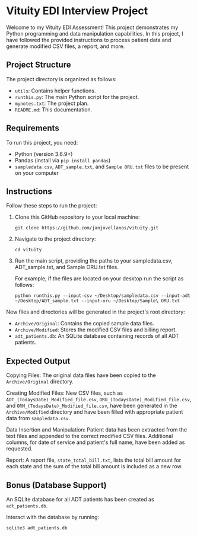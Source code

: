 # Vituity EDI Interview Project

Welcome to my Vituity EDI Assessment! This project demonstrates my Python programming and data manipulation capabilities. In this project, I have followed the provided instructions to process patient data and generate modified CSV files, a report, and more.

## Project Structure

The project directory is organized as follows:

-   `utils`: Contains helper functions.
-   `runthis.py`: The main Python script for the project.
-   `mynotes.txt`: The project plan.
-   `README.md`: This documentation.

## Requirements

To run this project, you need:

-   Python (version 3.6.9+)
-   Pandas (install via `pip install pandas`)
-   `sampledata.csv`, `ADT_sample.txt`, and `Sample ORU.txt` files to be present on your computer

## Instructions

Follow these steps to run the project:

1. Clone this GitHub repository to your local machine:

    ```
    git clone https://github.com/janjovellanos/vituity.git
    ```

2. Navigate to the project directory:

    ```
    cd vituity
    ```

3. Run the main script, providing the paths to your sampledata.csv, ADT_sample.txt, and Sample ORU.txt files.

    For example, if the files are located on your desktop run the script as follows:

    ```
    python runthis.py --input-csv ~/Desktop/sampledata.csv --input-adt ~/Desktop/ADT_sample.txt --input-oru ~/Desktop/Sample\ ORU.txt
    ```

New files and directories will be generated in the project's root directory:

-   `Archive/Original`: Contains the copied sample data files.
-   `Archive/Modified`: Stores the modified CSV files and billing report.
-   `adt_patients.db`: An SQLite database containing records of all ADT patients.

## Expected Output

Copying Files: The original data files have been copied to the `Archive/Original` directory.

Creating Modified Files: New CSV files, such as `ADT_(TodaysDate)_Modified_file.csv`, `ORU_(TodaysDate)_Modified_file.csv`, and `ORM_(TodaysDate)_Modified_file.csv`, have been generated in the `Archive/Modified` directory and have been filled with appropriate patient data from `sampledata.csv`.

Data Insertion and Manipulation: Patient data has been extracted from the text files and appended to the correct modified CSV files. Additional columns, for date of service and patient's full name, have been added as requested.

Report: A report file, `state_total_bill.txt`, lists the total bill amount for each state and the sum of the total bill amount is included as a new row.

## Bonus (Database Support)

An SQLite database for all ADT patients has been created as `adt_patients.db`.

Interact with the database by running:

    sqlite3 adt_patients.db

